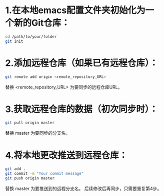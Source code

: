 # 1.在本地emacs配置文件夹初始化为一个新的Git仓库：
```Bash
cd /path/to/your/folder
git init
```
# 2.添加远程仓库（如果已有远程仓库）：
```Bash
git remote add origin <remote_repository_URL>
```
替换 <remote_repository_URL> 为要同步的远程仓库URL。
# 3.获取远程仓库的数据（初次同步时）：
```Bash
git pull origin master
```
替换 master 为要同步的分支名。
# 4.将本地更改推送到远程仓库：
```Bash
git add .
git commit -m "Your commit message"
git push origin master
```
替换 master 为要推送到的远程分支名。
后续修改后再同步，只需要重复第4步。